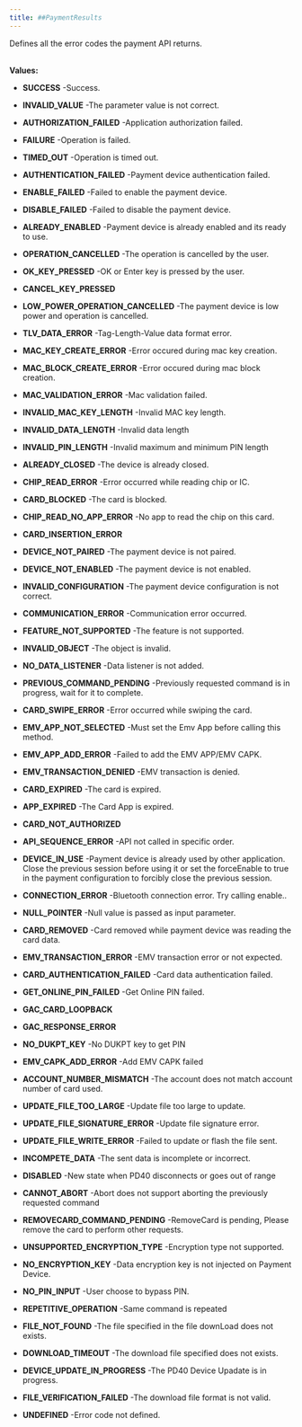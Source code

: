 ```yaml
---
title: ##PaymentResults
---
```


Defines all the error codes the payment API returns.
 <br><br>

**Values:**

* **SUCCESS** -Success.

* **INVALID_VALUE** -The parameter value is not correct.

* **AUTHORIZATION_FAILED** -Application authorization failed.

* **FAILURE** -Operation is failed.

* **TIMED_OUT** -Operation is timed out.

* **AUTHENTICATION_FAILED** -Payment device authentication failed.

* **ENABLE_FAILED** -Failed to enable the payment device.

* **DISABLE_FAILED** -Failed to disable the payment device.

* **ALREADY_ENABLED** -Payment device is already enabled and its ready to use.

* **OPERATION_CANCELLED** -The operation is cancelled by the user.

* **OK_KEY_PRESSED** -OK or Enter key is pressed by the user.

* **CANCEL_KEY_PRESSED**

* **LOW_POWER_OPERATION_CANCELLED** -The payment device is low power and operation is cancelled.

* **TLV_DATA_ERROR** -Tag-Length-Value data format error.

* **MAC_KEY_CREATE_ERROR** -Error occured during mac key creation.

* **MAC_BLOCK_CREATE_ERROR** -Error occured during mac block creation.

* **MAC_VALIDATION_ERROR** -Mac validation failed.

* **INVALID_MAC_KEY_LENGTH** -Invalid MAC key length.

* **INVALID_DATA_LENGTH** -Invalid data length

* **INVALID_PIN_LENGTH** -Invalid maximum and minimum PIN length

* **ALREADY_CLOSED** -The device is already closed.

* **CHIP_READ_ERROR** -Error occurred while reading chip or IC.

* **CARD_BLOCKED** -The card is blocked.

* **CHIP_READ_NO_APP_ERROR** -No app to read the chip on this card.

* **CARD_INSERTION_ERROR**

* **DEVICE_NOT_PAIRED** -The payment device is not paired.

* **DEVICE_NOT_ENABLED** -The payment device is not enabled.

* **INVALID_CONFIGURATION** -The payment device configuration is not correct.

* **COMMUNICATION_ERROR** -Communication error occurred.

* **FEATURE_NOT_SUPPORTED** -The feature is not supported.

* **INVALID_OBJECT** -The object is invalid.

* **NO_DATA_LISTENER** -Data listener is not added.

* **PREVIOUS_COMMAND_PENDING** -Previously requested command is in progress, wait for it to complete.

* **CARD_SWIPE_ERROR** -Error occurred while swiping the card.

* **EMV_APP_NOT_SELECTED** -Must set the Emv App before calling this method.

* **EMV_APP_ADD_ERROR** -Failed to add the EMV APP/EMV CAPK.

* **EMV_TRANSACTION_DENIED** -EMV transaction is denied.

* **CARD_EXPIRED** -The card is expired.

* **APP_EXPIRED** -The Card App is expired.

* **CARD_NOT_AUTHORIZED**

* **API_SEQUENCE_ERROR** -API not called in specific order.

* **DEVICE_IN_USE** -Payment device is already used by other application. 
 Close the previous session before using it or set the forceEnable to true in the payment configuration to forcibly close the previous session.

* **CONNECTION_ERROR** -Bluetooth connection error. Try calling enable..

* **NULL_POINTER** -Null value is passed as input parameter.

* **CARD_REMOVED** -Card removed while payment device was reading the card data.

* **EMV_TRANSACTION_ERROR** -EMV transaction error or not expected.

* **CARD_AUTHENTICATION_FAILED** -Card data authentication failed.

* **GET_ONLINE_PIN_FAILED** -Get Online PIN failed.

* **GAC_CARD_LOOPBACK**

* **GAC_RESPONSE_ERROR**

* **NO_DUKPT_KEY** -No DUKPT key to get PIN

* **EMV_CAPK_ADD_ERROR** -Add EMV CAPK failed

* **ACCOUNT_NUMBER_MISMATCH** -The account does not match account number of card used.

* **UPDATE_FILE_TOO_LARGE** -Update file too large to update.

* **UPDATE_FILE_SIGNATURE_ERROR** -Update file signature error.

* **UPDATE_FILE_WRITE_ERROR** -Failed to update or flash the file sent.

* **INCOMPETE_DATA** -The sent data is incomplete or incorrect.

* **DISABLED** -New state when PD40 disconnects or goes out of range

* **CANNOT_ABORT** -Abort does not support aborting the previously requested command

* **REMOVECARD_COMMAND_PENDING** -RemoveCard is pending, Please remove the card to perform other requests.

* **UNSUPPORTED_ENCRYPTION_TYPE** -Encryption type not supported.

* **NO_ENCRYPTION_KEY** -Data encryption key is not injected on Payment Device.

* **NO_PIN_INPUT** -User choose to bypass PIN.

* **REPETITIVE_OPERATION** -Same command is repeated

* **FILE_NOT_FOUND** -The file specified in the file downLoad does not exists.

* **DOWNLOAD_TIMEOUT** -The download file specified does not exists.

* **DEVICE_UPDATE_IN_PROGRESS** -The PD40 Device Upadate is in progress.

* **FILE_VERIFICATION_FAILED** -The download file format is not valid.

* **UNDEFINED** -Error code not defined.


